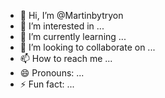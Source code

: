 - 👋 Hi, I’m @Martinbytryon
- 👀 I’m interested in ...
- 🌱 I’m currently learning ...
- 💞️ I’m looking to collaborate on ...
- 📫 How to reach me ...
- 😄 Pronouns: ...
- ⚡ Fun fact: ...

<!---
Martinbytryon/Martinbytryon is a ✨ special ✨ repository because its `README.md` (this file) appears on your GitHub profile.
You can click the Preview link to take a look at your changes.
--->
